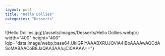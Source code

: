 ```yaml
---
layout: post
title: "Hello Dollies"
categories: "Desserts"
---
```

![Hello Dollies.jpg](/assets/images/Desserts/Hello Dollies.webp){: width="400" height="400" lqip="data:image/webp;base64,UklGRiYAAABXRUJQVlA4IBoAAAAwAQCdASoMABAACoB8JaQAA3AA/ujCi0AAAA=="}

